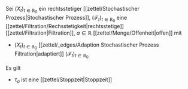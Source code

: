 Sei $(X_t)_{t \in \mathbb{R}_0}$ ein rechtsstetiger [[zettel/Stochastischer Prozess|Stochastischer Prozess]], $(\mathcal{F}_t)_{t \in \mathbb{R}_0}$ eine [[zettel/Filtration/Rechsstetigkeit|rechtsstetige]] [[zettel/Filtration|Filtration]], $a \in \mathbb{R}$ [[zettel/Menge/Offenheit|offen]] mit
- $(X_t)_{t \in \mathbb{R}_0}$ [[zettel/_edges/Adaption Stochastischer Prozess Filtration|adaptiert]] $(\mathcal{F}_t)_{t \in \mathbb{R}_0}$

Es gilt
- $\tau_a$ ist eine [[zettel/Stoppzeit|Stoppzeit]]